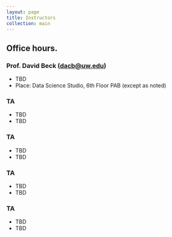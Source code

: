```yaml
---
layout: page
title: Instructors
collection: main
---
```


## Office hours. 

### Prof. David Beck (dacb@uw.edu)
* TBD
* Place: Data Science Studio, 6th Floor PAB (except as noted)


### TA
* TBD
* TBD

### TA
* TBD
* TBD

### TA
* TBD
* TBD

### TA
* TBD
* TBD

